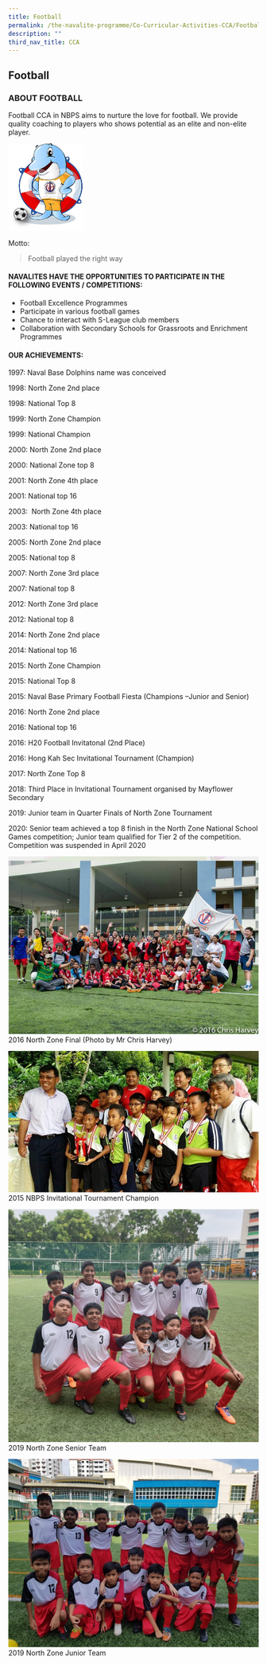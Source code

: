 ```yaml
---
title: Football
permalink: /the-navalite-programme/Co-Curricular-Activities-CCA/Football/
description: ""
third_nav_title: CCA
---
```




## Football 

### ABOUT FOOTBALL

Football CCA in NBPS aims to nurture the love for football. We provide quality coaching to players who shows potential as an elite and non-elite player.

<img style="width: 30%;" src="/images/fb1.png">

Motto:

> Football played the right way

#### NAVALITES HAVE THE OPPORTUNITIES TO PARTICIPATE IN THE FOLLOWING EVENTS / COMPETITIONS:

*   Football Excellence Programmes 
*   Participate in various football games
*   Chance to interact with S-League club members
*   Collaboration with Secondary Schools for Grassroots and Enrichment Programmes

#### OUR ACHIEVEMENTS:

1997: Naval Base Dolphins name was conceived

1998: North Zone 2nd place

1998: National Top 8

1999: North Zone Champion

1999: National Champion

2000: North Zone 2nd place

2000: National Zone top 8

2001: North Zone 4th place

2001: National top 16

2003:  North Zone 4th place

2003: National top 16

2005: North Zone 2nd place

2005: National top 8

2007: North Zone 3rd place

2007: National top 8

2012: North Zone 3rd place

2012: National top 8

2014: North Zone 2nd place

2014: National top 16

2015: North Zone Champion

2015: National Top 8

2015: Naval Base Primary Football Fiesta (Champions –Junior and Senior)

2016: North Zone 2nd place

2016: National top 16

2016: H20 Football Invitatonal (2nd Place)

2016: Hong Kah Sec Invitational Tournament (Champion)

2017: North Zone Top 8

2018: Third Place in Invitational Tournament organised by Mayflower Secondary

2019: Junior team in Quarter Finals of North Zone Tournament

2020: Senior team achieved a top 8 finish in the North Zone National School Games competition; Junior team qualified for Tier 2 of the competition. Competition was suspended in April 2020

![](/images/soccer%20team.jpeg)
2016 North Zone Final (Photo by Mr Chris Harvey)

![](/images/fb2.jpeg)
2015 NBPS Invitational Tournament Champion

![](/images/fb3.jpeg)
2019 North Zone Senior Team

![](/images/fb4.jpeg)
2019 North Zone Junior Team
